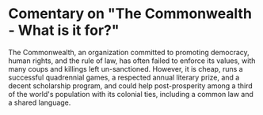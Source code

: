 # Comentary on "The Commonwealth - What is it for?"

The Commonwealth, an organization committed to promoting democracy, human rights, and the rule of law, has often failed to enforce its values, with many coups and killings left un-sanctioned. However, it is cheap, runs a successful quadrennial games, a respected annual literary prize, and a decent scholarship program, and could help post-prosperity among a third of the world's population with its colonial ties, including a common law and a shared language.